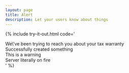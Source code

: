 ```yaml
---
layout: page
title: Alert
description: Let your users know about things
---
```


{% include try-it-out.html code='<div class="alert alert-info" role="alert">
  <div>
    We\'ve been trying to reach you about your tax warranty
  </div>
</div>
<div class="alert alert-success" role="alert">
  <div>
    Successfully created something
  </div>
</div>
<div class="alert alert-warning" role="alert">
  <div>
    This is a warning
  </div>
</div>
<div class="alert alert-danger" role="alert">
  <div>
    Server literally on fire
  </div>
</div>' %}